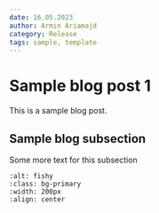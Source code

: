 ```yaml
---
date: 16.05.2023
author: Armin Ariamajd
category: Release
tags: sample, template
---
```



# Sample blog post 1

This is a sample blog post.


## Sample blog subsection

Some more text for this subsection

```{image} {{ccc.web.url.base}}/_static/logo/full_dark.svg
:alt: fishy
:class: bg-primary
:width: 200px
:align: center
```
